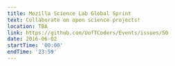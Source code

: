 ```yaml
---
title: Mozilla Science Lab Global Sprint
text: Collaborate on open science projects!
location: TBA
link: https://github.com/UofTCoders/Events/issues/50
date: 2016-06-02
startTime: '00:00'
endTime: '23:59'
---
```

